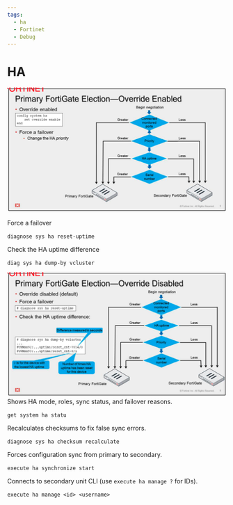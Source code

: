 ```yaml
---
tags:
  - ha
  - Fortinet
  - Debug
---
```

# HA 


![Alt text](attachments/HA_Override_en.png)

Force a failover
```
diagnose sys ha reset-uptime
```
Check the HA uptime difference
```
diag sys ha dump-by vcluster
```
![Alt text](attachments/HA_Override_dis.png)
Shows HA mode, roles, sync status, and failover reasons.
```
get system ha statu
```
Recalculates checksums to fix false sync errors.
```
diagnose sys ha checksum recalculate
```
Forces configuration sync from primary to secondary.
```
execute ha synchronize start
```
Connects to secondary unit CLI (use `execute ha manage ?` for IDs).
```
execute ha manage <id> <username>
```